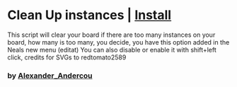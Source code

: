 # Clean Up instances | [Install](https://raw.githubusercontent.com/InfiniteCraftCommunity/userscripts/master/userscripts/24sandualexandru/AutoInstanceCleaner/index.user.js)
This script will clear your board if there are too many instances on your board, how many is too many, you decide, you have this option added in the Neals new menu (editat)
You can also disable or enable it with shift+left click, credits for SVGs to redtomato2589
### by [Alexander_Andercou](https://github.com/24sanduAlexandru)
